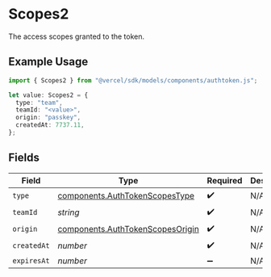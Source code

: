 # Scopes2

The access scopes granted to the token.

## Example Usage

```typescript
import { Scopes2 } from "@vercel/sdk/models/components/authtoken.js";

let value: Scopes2 = {
  type: "team",
  teamId: "<value>",
  origin: "passkey",
  createdAt: 7737.11,
};
```

## Fields

| Field                                                                                | Type                                                                                 | Required                                                                             | Description                                                                          |
| ------------------------------------------------------------------------------------ | ------------------------------------------------------------------------------------ | ------------------------------------------------------------------------------------ | ------------------------------------------------------------------------------------ |
| `type`                                                                               | [components.AuthTokenScopesType](../../models/components/authtokenscopestype.md)     | :heavy_check_mark:                                                                   | N/A                                                                                  |
| `teamId`                                                                             | *string*                                                                             | :heavy_check_mark:                                                                   | N/A                                                                                  |
| `origin`                                                                             | [components.AuthTokenScopesOrigin](../../models/components/authtokenscopesorigin.md) | :heavy_check_mark:                                                                   | N/A                                                                                  |
| `createdAt`                                                                          | *number*                                                                             | :heavy_check_mark:                                                                   | N/A                                                                                  |
| `expiresAt`                                                                          | *number*                                                                             | :heavy_minus_sign:                                                                   | N/A                                                                                  |